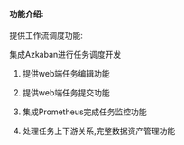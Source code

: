 #### 功能介绍:

提供工作流调度功能:

集成Azkaban进行任务调度开发

1. 提供web端任务编辑功能

2. 提供web端任务提交功能

3. 集成Prometheus完成任务监控功能

4. 处理任务上下游关系,完整数据资产管理功能